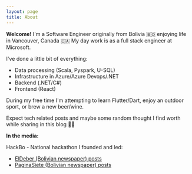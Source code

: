 ```yaml
---
layout: page
title: About
---
```

**Welcome!** I'm a Software Engineer originally from Bolivia 🇧🇴 enjoying life in Vancouver, Canada 🇨🇦 
My day work is as a full stack engineer at Microsoft. 

I've done a little bit of everything:
- Data processing (Scala, Pyspark, U-SQL)
- Infrastructure in Azure/Azure Devops/.NET
- Backend (.NET/C#)
- Frontend (React)

During my free time I'm attempting to learn Flutter/Dart, enjoy an outdoor sport, or brew a new beer/wine.

Expect tech related posts and maybe some random thought I find worth while sharing in this blog 🤙🏼


**In the media:**

HackBo - National hackathon I founded and led:
- [ElDeber (Bolivian newspaper) posts](https://eldeber.com.bo/tag/gustavo%20ferrufino)
- [PaginaSiete (Bolivian newspaper) posts](https://www.paginasiete.bo/noticias/buscar/?buscar=Gustavo+Ferrufino)
